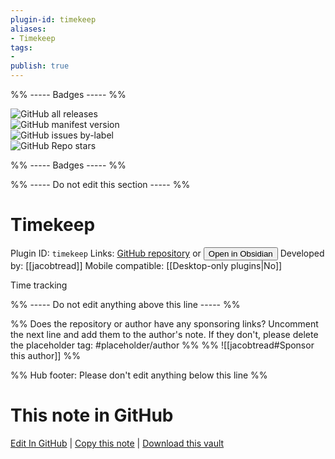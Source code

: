```yaml
---
plugin-id: timekeep
aliases:
- Timekeep
tags: 
- 
publish: true
---
```


%% ----- Badges ----- %%

![GitHub all releases](https://img.shields.io/github/downloads/jacobtread/obsidian-timekeep/total?color=573E7A&logo=github&style=for-the-badge)   
![GitHub manifest version](https://img.shields.io/github/manifest-json/v/jacobtread/obsidian-timekeep?color=573E7A&logo=github&style=for-the-badge)   
![GitHub issues by-label](https://img.shields.io/github/issues/jacobtread/obsidian-timekeep/help%20wanted?color=573E7A&logo=github&style=for-the-badge)   
![GitHub Repo stars](https://img.shields.io/github/stars/jacobtread/obsidian-timekeep?color=573E7A&logo=github&style=for-the-badge)

%% ----- Badges ----- %%

%% ----- Do not edit this section ----- %%

# Timekeep

Plugin ID: `timekeep`
Links: [GitHub repository](https://github.com/jacobtread/obsidian-timekeep) or [<button id=HH>Open in Obsidian</button>](obsidian://show-plugin?id=timekeep)
Developed by: [[jacobtread]]
Mobile compatible: [[Desktop-only plugins|No]]

Time tracking

%% ----- Do not edit anything above this line ----- %% 

%% Does the repository or author have any sponsoring links? Uncomment the next line and add them to the author's note. If they don't, please delete the placeholder tag: #placeholder/author %%
%% ![[jacobtread#Sponsor this author]] %%

%% Hub footer: Please don't edit anything below this line %%

# This note in GitHub

<span class="git-footer">[Edit In GitHub](https://github.dev/obsidian-community/obsidian-hub/blob/main/02%20-%20Community%20Expansions/02.05%20All%20Community%20Expansions/Plugins/timekeep.md "git-hub-edit-note") | [Copy this note](https://raw.githubusercontent.com/obsidian-community/obsidian-hub/main/02%20-%20Community%20Expansions/02.05%20All%20Community%20Expansions/Plugins/timekeep.md "git-hub-copy-note") | [Download this vault](https://github.com/obsidian-community/obsidian-hub/archive/refs/heads/main.zip "git-hub-download-vault") </span>
